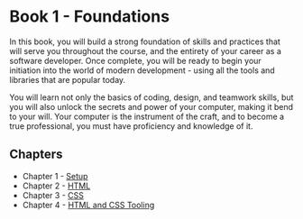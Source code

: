 # Book 1 - Foundations

In this book, you will build a strong foundation of skills and practices that will serve you throughout the course, and the entirety of your career as a software developer. Once complete, you will be ready to begin your initiation into the world of modern development - using all the tools and libraries that are popular today.

You will learn not only the basics of coding, design, and teamwork skills, but you will also unlock the secrets and power of your computer, making it bend to your will. Your computer is the instrument of the craft, and to become a true professional, you must have proficiency and knowledge of it.

## Chapters
* Chapter 1 - [Setup](./chapters/setup.md)
* Chapter 2 - [HTML](./chapters/HTML.md)
* Chapter 3 - [CSS](./chapters/CSS.md)
* Chapter 4 - [HTML and CSS Tooling](./chapters/HTML-CSS-Tooling.md)
